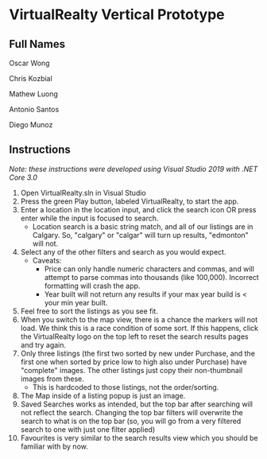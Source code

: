 # VirtualRealty Vertical Prototype
## Full Names
Oscar Wong

Chris Kozbial

Mathew Luong

Antonio Santos

Diego Munoz

## Instructions
*Note: these instructions were developed using Visual Studio 2019 with .NET Core 3.0*
1. Open VirtualRealty.sln in Visual Studio
2. Press the green Play button, labeled VirtualRealty, to start the app.
3. Enter a location in the location input, and click the search icon OR press enter while the input is focused to search.
    * Location search is a basic string match, and all of our listings are in Calgary. So, "calgary" or "calgar" will turn up results, "edmonton" will not.
4. Select any of the other filters and search as you would expect.
    * Caveats: 
      * Price can only handle numeric characters and commas, and will attempt to parse commas into thousands (like 100,000). Incorrect formatting will crash the app.
      * Year built will not return any results if your max year build is < your min year built.
5. Feel free to sort the listings as you see fit.
6. When you switch to the map view, there is a chance the markers will not load. We think this is a race condition of some sort. If this happens, click the VirtualRealty logo on the top left to reset the search results pages and try again.
7. Only three listings (the first two sorted by new under Purchase, and the first one when sorted by price low to high also under Purchase) have "complete" images. The other listings just copy their non-thumbnail images from these.
    * This is hardcoded to those listings, not the order/sorting.
8. The Map inside of a listing popup is just an image.
9. Saved Searches works as intended, but the top bar after searching will not reflect the search. Changing the top bar filters will overwrite the search to what is on the top bar (so, you will go from a very filtered search to one with just one filter applied)
10. Favourites is very similar to the search results view which you should be familiar with by now.